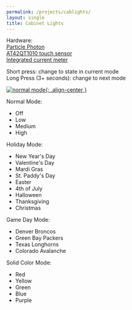 ```yaml
---
permalink: /projects/cablights/
layout: single
title: Cabinet Lights
---
```


Hardware:<br/>
[Particle Photon](https://www.particle.io/)<br/>
[AT42QT1010 touch sensor](https://www.adafruit.com/product/1374)<br/>
[Integrated current meter](https://www.adafruit.com/product/574)

Short press: change to state in current mode<br/>
Long Press (3+ seconds): change to next mode

[![normal mode](https://storage.googleapis.com/media.darkwire.com/cablights_normal_640x360.gif){: .align-center }](https://storage.googleapis.com/media.darkwire.com/cablights_normal_640x360.gif)

Normal Mode:
* Off
* Low
* Medium
* High


Holiday Mode:
* New Year's Day
* Valentine's Day
* Mardi Gras
* St. Paddy's Day
* Easter
* 4th of July
* Halloween
* Thanksgiving
* Christmas


Game Day Mode:
* Denver Broncos
* Green Bay Packers
* Texas Longhorns
* Colorado Avalanche


Solid Color Mode:
* Red
* Yellow
* Green
* Blue
* Purple
